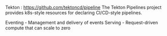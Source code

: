 Tekton : https://github.com/tektoncd/pipeline
The Tekton Pipelines project provides k8s-style resources for declaring CI/CD-style pipelines.

Eventing - Management and delivery of events
Serving - Request-driven compute that can scale to zero 



